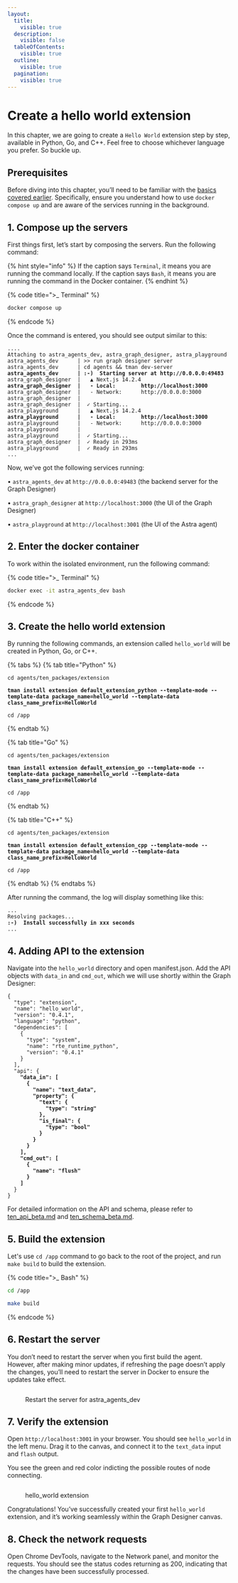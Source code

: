 ```yaml
---
layout:
  title:
    visible: true
  description:
    visible: false
  tableOfContents:
    visible: true
  outline:
    visible: true
  pagination:
    visible: true
---
```


# Create a hello world extension

In this chapter, we are going to create a `Hello World` extension step by step, available in Python, Go, and C++. Feel free to choose whichever language you prefer. So buckle up.

## Prerequisites

Before diving into this chapter, you’ll need to be familiar with the [basics covered earlier](quickstart.md). Specifically, ensure you understand how to use `docker compose up` and are aware of the services running in the background.

## 1. Compose up the servers

First things first, let’s start by composing the servers. Run the following command:

{% hint style="info" %}
If the caption says `Terminal`, it means you are running the command locally. If the caption says `Bash`, it means you are running the command in the Docker container.
{% endhint %}

{% code title=">_ Terminal" %}

```bash
docker compose up
```

{% endcode %}

Once the command is entered, you should see output similar to this:

<pre class="language-bash" data-title=">_ Terminal"><code class="lang-bash">....
Attaching to astra_agents_dev, astra_graph_designer, astra_playground
astra_agents_dev      | >> run graph designer server
astra_agents_dev      | cd agents &#x26;&#x26; tman dev-server
<strong>astra_agents_dev      | :-)  Starting server at http://0.0.0.0:49483
</strong>astra_graph_designer  |   ▲ Next.js 14.2.4
<strong>astra_graph_designer  |   - Local:        http://localhost:3000
</strong>astra_graph_designer  |   - Network:      http://0.0.0.0:3000
astra_graph_designer  |
astra_graph_designer  |  ✓ Starting...
astra_playground      |   ▲ Next.js 14.2.4
<strong>astra_playground      |   - Local:        http://localhost:3000
</strong>astra_playground      |   - Network:      http://0.0.0.0:3000
astra_playground      |
astra_playground      |  ✓ Starting...
astra_graph_designer  |  ✓ Ready in 293ms
astra_playground      |  ✓ Ready in 293ms
...
</code></pre>

Now, we’ve got the following services running:

• `astra_agents_dev` at `http://0.0.0.0:49483` (the backend server for the Graph Designer)

• `astra_graph_designer` at `http://localhost:3000` (the UI of the Graph Designer)

• `astra_playground` at `http://localhost:3001` (the UI of the Astra agent)

## 2. Enter the docker container

To work within the isolated environment, run the following command:

{% code title=">_ Terminal" %}

```bash
docker exec -it astra_agents_dev bash
```

{% endcode %}

## 3. Create the hello world extension

By running the following commands, an extension called `hello_world` will be created in Python, Go, or C++.

{% tabs %}
{% tab title="Python" %}
<pre class="language-bash" data-title=">_ Bash" data-overflow="wrap"><code class="lang-bash">cd agents/ten_packages/extension

<strong>tman install extension default_extension_python --template-mode --template-data package_name=hello_world --template-data class_name_prefix=HelloWorld
</strong>
cd /app
</code></pre>
{% endtab %}

{% tab title="Go" %}
<pre class="language-bash" data-title=">_ Bash" data-overflow="wrap"><code class="lang-bash">cd agents/ten_packages/extension

<strong>tman install extension default_extension_go --template-mode --template-data package_name=hello_world --template-data class_name_prefix=HelloWorld
</strong>
cd /app
</code></pre>
{% endtab %}

{% tab title="C++" %}
<pre class="language-bash" data-title=">_ Bash" data-overflow="wrap"><code class="lang-bash">cd agents/ten_packages/extension

<strong>tman install extension default_extension_cpp --template-mode --template-data package_name=hello_world --template-data class_name_prefix=HelloWorld
</strong>
cd /app
</code></pre>
{% endtab %}
{% endtabs %}

After running the command, the log will display something like this:

<pre class="language-bash" data-title=">_ Bash"><code class="lang-bash">...
Resolving packages...
<strong>:-)  Install successfully in xxx seconds
</strong>...
</code></pre>

## 4. Adding API to the extension

Navigate into the `hello_world` directory and open manifest.json. Add the API objects with `data_in` and `cmd_out`, which we will use shortly within the Graph Designer:

<pre class="language-json" data-title="./hello_world/manifest.json"><code class="lang-json">{
  "type": "extension",
  "name": "hello_world",
  "version": "0.4.1",
  "language": "python",
  "dependencies": [
    {
      "type": "system",
      "name": "rte_runtime_python",
      "version": "0.4.1"
    }
  ],
  "api": {
<strong>    "data_in": [
</strong><strong>      {
</strong><strong>        "name": "text_data",
</strong><strong>        "property": {
</strong><strong>          "text": {
</strong><strong>            "type": "string"
</strong><strong>          },
</strong><strong>          "is_final": {
</strong><strong>            "type": "bool"
</strong><strong>          }
</strong><strong>        }
</strong><strong>      }
</strong><strong>    ],
</strong><strong>    "cmd_out": [
</strong><strong>      {
</strong><strong>        "name": "flush"
</strong><strong>      }
</strong><strong>    ]
</strong>  }
}
</code></pre>

For detailed information on the API and schema, please refer to [ten_api_beta.md](../ten_service/ten_api_beta.md "mention") and [ten_schema_beta.md](../ten_service/ten_schema_beta.md "mention").

## 5. Build the extension

Let's use `cd /app` command to go back to the root of the project, and run `make build` to build the extension.

{% code title=">_ Bash" %}

```bash
cd /app

make build
```

{% endcode %}

## 6. Restart the server

You don’t need to restart the server when you first build the agent. However, after making minor updates, if refreshing the page doesn’t apply the changes, you’ll need to restart the server in Docker to ensure the updates take effect.

<figure><img src="../.gitbook/assets/docker-restart-server.gif" alt=""><figcaption><p>Restart the server for astra_agents_dev</p></figcaption></figure>

## 7. Verify the extension&#x20;

Open `http://localhost:3001` in your browser. You should see `hello_world` in the left menu. Drag it to the canvas, and connect it to the `text_data` input and `flash` output.

You see the green and red color indicting the possible routes of node connecting.&#x20;

<figure><img src="../.gitbook/assets/hello-world-python.gif" alt=""><figcaption><p>hello_world extension</p></figcaption></figure>

Congratulations! You’ve successfully created your first `hello_world` extension, and it’s working seamlessly within the Graph Designer canvas.

## 8. Check the network requests

Open Chrome DevTools, navigate to the Network panel, and monitor the requests. You should see the status codes returning as 200, indicating that the changes have been successfully processed.
